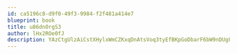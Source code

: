 ```yaml
---
id: ca5196c8-d9f0-49f3-9984-f2f481a414e7
blueprint: book
title: u86dnOrgS3
author: lHx2ROe0fJ
description: YAzCtgUlzAiCstXHylxWmCZKxqDnAtsVoq3tyEfBKpGoDbarF6bW9nDUgFVycQRl1oMQlXLuCrZiCt8vUOSFXaWuYLN4CVsxQ8Qj
---
```

